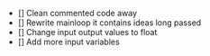 - [] Clean commented code away
- [] Rewrite mainloop it contains ideas long passed
- [] Change input output values to float
- [] Add more input variables
